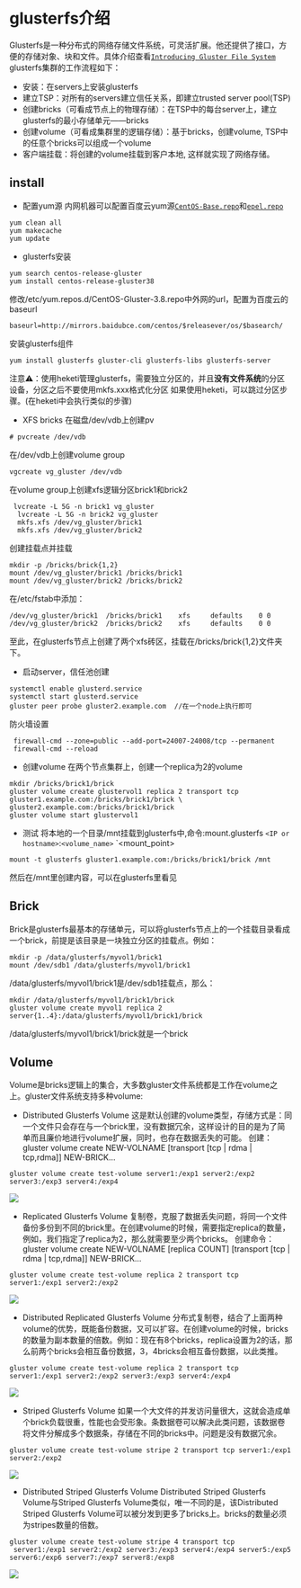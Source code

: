 # glusterfs介绍 
Glusterfs是一种分布式的网络存储文件系统，可灵活扩展。他还提供了接口，方便的存储对象、块和文件。具体介绍查看[`Introducing Gluster File System`](http://docs.gluster.org/en/latest/Administrator%20Guide/GlusterFS%20Introduction/)
glusterfs集群的工作流程如下：
- 安装：在servers上安装glusterfs
- 建立TSP：对所有的servers建立信任关系，即建立trusted server pool(TSP)
- 创建bricks（可看成节点上的物理存储）：在TSP中的每台server上，建立glusterfs的最小存储单元——bricks
- 创建volume（可看成集群里的逻辑存储）：基于bricks，创建volume, TSP中的任意个bricks可以组成一个volume
- 客户端挂载：将创建的volume挂载到客户本地, 这样就实现了网络存储。

## install
- 配置yum源
内网机器可以配置百度云yum源[`CentOS-Base.repo`](CentOS-Base.repo)和[`epel.repo`](epel.repo)
```
yum clean all
yum makecache
yum update
```
- glusterfs安装
```
yum search centos-release-gluster
yum install centos-release-gluster38
```
修改/etc/yum.repos.d/CentOS-Gluster-3.8.repo中外网的url，配置为百度云的baseurl
```
baseurl=http://mirrors.baidubce.com/centos/$releasever/os/$basearch/
```
安装glusterfs组件
```
yum install glusterfs gluster-cli glusterfs-libs glusterfs-server
```
注意⚠️：使用heketi管理glusterfs，需要独立分区的，并且**没有文件系统**的分区设备，分区之后不要使用mkfs.xxx格式化分区
如果使用heketi，可以跳过分区步骤。(在heketi中会执行类似的步骤)
- XFS bricks
在磁盘/dev/vdb上创建pv
```
# pvcreate /dev/vdb
```
在/dev/vdb上创建volume group
```
vgcreate vg_gluster /dev/vdb
```
在volume group上创建xfs逻辑分区brick1和brick2
```
 lvcreate -L 5G -n brick1 vg_gluster
  lvcreate -L 5G -n brick2 vg_gluster
  mkfs.xfs /dev/vg_gluster/brick1
  mkfs.xfs /dev/vg_gluster/brick2
```
创建挂载点并挂载
```
mkdir -p /bricks/brick{1,2}
mount /dev/vg_gluster/brick1 /bricks/brick1
mount /dev/vg_gluster/brick2 /bricks/brick2
```
在/etc/fstab中添加：
```
/dev/vg_gluster/brick1  /bricks/brick1    xfs     defaults    0 0
/dev/vg_gluster/brick2  /bricks/brick2    xfs     defaults    0 0
```
至此，在glusterfs节点上创建了两个xfs砖区，挂载在/bricks/brick{1,2}文件夹下。
- 启动server，信任池创建
```
systemctl enable glusterd.service
systemctl start glusterd.service
gluster peer probe gluster2.example.com  //在一个node上执行即可
```
防火墙设置
```
 firewall-cmd --zone=public --add-port=24007-24008/tcp --permanent
 firewall-cmd --reload
```
- 创建volume
在两个节点集群上，创建一个replica为2的volume

```
mkdir /bricks/brick1/brick
gluster volume create glustervol1 replica 2 transport tcp gluster1.example.com:/bricks/brick1/brick \
gluster2.example.com:/bricks/brick1/brick
gluster volume start glustervol1
```
- 测试
将本地的一个目录/mnt挂载到glusterfs中,命令:mount.glusterfs `<IP or hostname>`:`<volume_name>` `<mount_point>
```
mount -t glusterfs gluster1.example.com:/bricks/brick1/brick /mnt
```
然后在/mnt里创建内容，可以在glusterfs里看见
## Brick
Brick是glusterfs最基本的存储单元，可以将glusterfs节点上的一个挂载目录看成一个brick，前提是该目录是一块独立分区的挂载点。例如：
```
mkdir -p /data/glusterfs/myvol1/brick1
mount /dev/sdb1 /data/glusterfs/myvol1/brick1
```
/data/glusterfs/myvol1/brick1是/dev/sdb1挂载点，那么：
```
mkdir /data/glusterfs/myvol1/brick1/brick
gluster volume create myvol1 replica 2 server{1..4}:/data/glusterfs/myvol1/brick1/brick
```
/data/glusterfs/myvol1/brick1/brick就是一个brick

## Volume
Volume是bricks逻辑上的集合，大多数gluster文件系统都是工作在volume之上。gluster文件系统支持多种volume:

- Distributed Glusterfs Volume
这是默认创建的volume类型，存储方式是：同一个文件只会存在与一个brick里，没有数据冗余，这样设计的目的是为了简单而且廉价地进行volume扩展，同时，也存在数据丢失的可能。
创建：gluster volume create NEW-VOLNAME [transport [tcp | rdma | tcp,rdma]] NEW-BRICK...
```
gluster volume create test-volume server1:/exp1 server2:/exp2 server3:/exp3 server4:/exp4
```
![](images/1.png)
- Replicated Glusterfs Volume
复制卷，克服了数据丢失问题，将同一个文件备份多份到不同的brick里。在创建volume的时候，需要指定replica的数量，例如，我们指定了replica为2，那么就需要至少两个bricks。
创建命令：gluster volume create NEW-VOLNAME [replica COUNT] [transport [tcp | rdma | tcp,rdma]] NEW-BRICK...
```
gluster volume create test-volume replica 2 transport tcp server1:/exp1 server2:/exp2
```
![](images/2.png)
- Distributed Replicated Glusterfs Volume
分布式复制卷，结合了上面两种volume的优势，既能备份数据，又可以扩容。在创建volume的时候，bricks的数量为副本数量的倍数。例如：现在有8个bricks，replica设置为2的话，那么前两个bricks会相互备份数据，3，4bricks会相互备份数据，以此类推。
```
gluster volume create test-volume replica 2 transport tcp server1:/exp1 server2:/exp2 server3:/exp3 server4:/exp4
```
![](images/3.png)
- Striped Glusterfs Volume
如果一个大文件的并发访问量很大，这就会造成单个brick负载很重，性能也会受形象。条数据卷可以解决此类问题，该数据卷将文件分解成多个数据条，存储在不同的bricks中。问题是没有数据冗余。
```
gluster volume create test-volume stripe 2 transport tcp server1:/exp1 server2:/exp2
```
![](images/4.png)

- Distributed Striped Glusterfs Volume
Distributed Striped Glusterfs Volume与Striped Glusterfs Volume类似，唯一不同的是，该Distributed Striped Glusterfs Volume可以被分发到更多了bricks上。bricks的数量必须为stripes数量的倍数。
```
gluster volume create test-volume stripe 4 transport tcp
 server1:/exp1 server2:/exp2 server3:/exp3 server4:/exp4 server5:/exp5 server6:/exp6 server7:/exp7 server8:/exp8
```
![](images/5.png)

